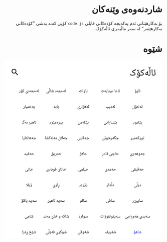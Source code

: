 <div dir=rtl align=right>

# شاردنەوەی وێنەکان
بۆ بەکارهێنانی ئەم پەکەیجە کۆدەکانی فایلی `code.js` کۆپی کەنە بەشی
"کۆدەکانی بەکارهێنەر" لە سەر ماڵپەڕی ئاڵەکۆک.

# شێوە

<div align=center>

![شێوەی شاردنەوەی وێنەکانی ئاڵەکۆک](preview.jpg)

</div>

</div>
